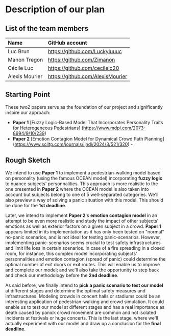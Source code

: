 # Description of our plan

## List of the team members

| Name           | GitHub account                  |
|:---------------|:--------------------------------|
| Luc Brun       | https://github.com/Luckyluuuc   |
| Manon Tregon   | https://github.com/Zimanon      |
| Cécile Luc     | https://github.com/cecilelc20   |
| Alexis Mourier | https://github.com/AlexisMourier|


## Starting Point

These two2 papers serve as the foundation of our project and significantly inspire our approach:
- **Paper 1** [Fuzzy Logic-Based Model That Incorporates Personality Traits for Heterogeneous Pedestrians] (https://www.mdpi.com/2073-8994/9/10/239)
- **Paper 2** [Emotion Contagion Model for Dynamical Crowd Path Planning] (https://www.sciltp.com/journals/ijndi/2024/3/521/320) - 

## Rough Sketch

We intend to use **Paper 1** to implement a pedestrian-walking model based on personality (using the famous OCEAN model) incorporating **fuzzy logic** to nuance subjects' personnalities. This approach is more realistic to the one presented in **Paper 2** where the OCEAN model is also taken into account but subjects belong to one of 5 well-separated categories. We'll also preview a way of solving a panic situation with this model. This should be done for the **1st deadline**.

Later, we intend to implement **Paper 2**'s **emotion contagion model** in an attempt to be even more realistic and study the impact of other subjects' emotions as well as exterior factors on a given subject in a crowd. **Paper 1** appears limited in its implementation as it has only been tested on "normal" no-panic scenarios, and is not ideal for testing panic-scenarios. However, implementing panic-scenarios seems crucial to test safety infrastructures and limit life loss in certain scenarios. In case of a fire spreading in a closed room, for instance, this complex model incorporating subjects' personnalities and emotion contagion (spread of panic) could determine the optimal number of exit doors or exit routes. This will enable us to improve and complete our model; and we'll also take the opportunity to step back and check our methodology before the **2nd deadline**.

As said before, we finally intend to **pick a panic scenario to test our model** at different stages and determine the optimal safety measures and infrastructures. Modeling crowds in concert halls or stadiums could be an interesting application of pedestrian-walking and crowd simulation. It could enable us to test our model at different stages and has a real importance as death caused by panick crowd movement are common and not isolated incidents at festivals or huge concerts. This is the last stage, where we'll actually experiment with our model and draw up a conclusion for the **final deadline**.




